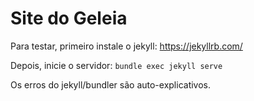 # Site do Geleia

Para testar, primeiro instale o jekyll: https://jekyllrb.com/

Depois, inicie o servidor: `bundle exec jekyll serve`

Os erros do jekyll/bundler são auto-explicativos.